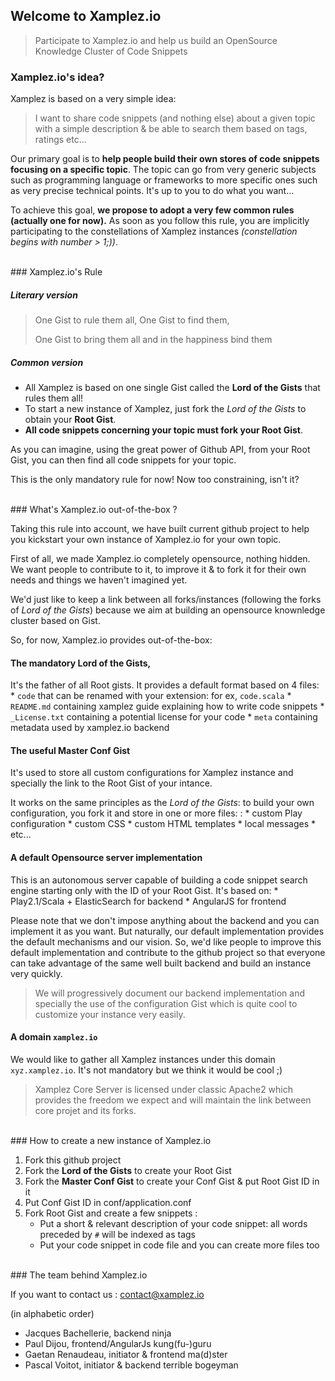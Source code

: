## Welcome to Xamplez.io

> Participate to Xamplez.io and help us build an OpenSource Knowledge Cluster of Code Snippets

### Xamplez.io's idea?

Xamplez is based on a very simple idea: 
> I want to share code snippets (and nothing else) about a given topic with a simple description 
> & be able to search them based on tags, ratings etc...

Our primary goal is to **help people build their own stores of code snippets focusing on a specific topic**. 
The topic can go from very generic subjects such as programming language or frameworks to more specific ones such as 
very precise technical points. It's up to you to do what you want...

To achieve this goal, **we propose to adopt a very few common rules (actually one for now).** 
As soon as you follow this rule, you are implicitly participating to the constellations of Xamplez 
instances _(constellation begins with number > 1;))_. 

<br/>
### Xamplez.io's Rule

##### Literary version
> One Gist to rule them all, One Gist to find them,
>
> One Gist to bring them all and in the happiness bind them

##### Common version
 * All Xamplez is based on one single Gist called the **Lord of the Gists** that rules them all!
 * To start a new instance of Xamplez, just fork the _Lord of the Gists_ to obtain your **Root Gist**.
 * **All code snippets concerning your topic must fork your Root Gist**.

As you can imagine, using the great power of Github API, from your Root Gist, you can then find all code snippets 
for your topic.

This is the only mandatory rule for now! Now too constraining, isn't it?

<br/>
### What's Xamplez.io out-of-the-box ?

Taking this rule into account, we have built current github project to help you kickstart your own instance of
Xamplez.io for your own topic. 

First of all, we made Xamplez.io completely opensource, nothing hidden. We want people to contribute to it, 
to improve it & to fork it for their own needs and things we haven't imagined yet. 

We'd just like to keep a link between all forks/instances (following the forks of _Lord of the Gists_) because
we aim at building an opensource knownledge cluster based on Gist.

So, for now, Xamplez.io provides out-of-the-box:

#### The mandatory **Lord of the Gists**, 

It's the father of all Root gists. It provides a default format based on 4 files:
    * `code` that can be renamed with your extension: for ex, `code.scala`
    * `README.md` containing xamplez guide explaining how to write code snippets
    * `_License.txt` containing a potential license for your code
    * `meta` containing metadata used by xamplez.io backend
 
#### The useful **Master Conf Gist** 

It's used to store all custom configurations for Xamplez instance and specially the link to the Root Gist of your intance. 

It works on the same principles as the _Lord of the Gists_: to build your own configuration, you fork it and store in one or more files: : 
     * custom Play configuration
     * custom CSS
     * custom HTML templates
     * local messages
     * etc...
 
#### A **default Opensource server implementation** 

This is an autonomous server capable of building a code snippet search engine starting only with the ID of your Root Gist. 
It's based on:
    * Play2.1/Scala + ElasticSearch for backend
    * AngularJS for frontend

Please note that we don't impose anything about the backend and you can implement it as you want. But naturally, 
our default implementation provides the default mechanisms and our vision. So, we'd like people to
improve this default implementation and contribute to the github project so that everyone can take advantage of 
the same well built backend and build an instance very quickly.

> We will progressively document our backend implementation and specially the use of the configuration Gist which
is quite cool to customize your instance very easily.

#### A domain `xamplez.io`

We would like to gather all Xamplez instances under this domain `xyz.xamplez.io`. It's not mandatory but we think it would be cool ;)
 
> Xamplez Core Server is licensed under classic Apache2 which provides the freedom we expect and will maintain the link between core projet and its forks.

<br/>
### How to create a new instance of Xamplez.io

 1. Fork this github project
 2. Fork the **Lord of the Gists** to create your Root Gist
 3. Fork the **Master Conf Gist** to create your Conf Gist & put Root Gist ID in it
 4. Put Conf Gist ID in conf/application.conf
 5. Fork Root Gist and create a few snippets :
     * Put a short & relevant description of your code snippet: all words preceded by `#` will be indexed as tags
     * Put your code snippet in code file and you can create more files too
    
<br/>
### The team behind Xamplez.io

If you want to contact us : contact@xamplez.io

(in alphabetic order)
* Jacques Bachellerie, backend ninja
* Paul Dijou, frontend/AngularJs kung(fu-)guru 
* Gaetan Renaudeau, initiator & frontend ma(d)ster
* Pascal Voitot, initiator & backend terrible bogeyman


